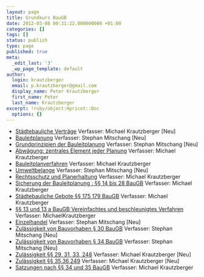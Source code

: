 ```yaml
---
layout: page
title: Grundkurs BauGB
date: 2012-03-08 00:31:22.000000000 +01:00
categories: []
tags: []
status: publish
type: page
published: true
meta:
  _edit_last: '3'
  _wp_page_template: default
author:
  login: krautzberger
  email: p.krautzberger@gmail.com
  display_name: Peter Krautzberger
  first_name: Peter
  last_name: Krautzberger
excerpt: !ruby/object:Hpricot::Doc
  options: {}
---
```

*   [Städtebauliche Verträge](/assets/grundkurs/Städtebauliche-Verträge.pdf) Verfasser: Michael Krautzberger [Neu]
*   [Bauleitplanung](/assets/grundkurs/Grundkurs-BLPL-Allg-Stand-3-12.pdf) Verfasser: Stephan Mitschang [Neu]
*   [Grundprinzipien der Bauleitplanung](/assets/grundkurs/Grundkurs-BLPL-Grundprinzipien-Stand-3-12.pdf) Verfasser: Stephan Mitschang [Neu]
*   [Abwägung: zentrales Element jeder Planung](/assets/grundkurs/abwaegung.pdf) Verfasser: Michael Krautzberger
*   [Bauleitplanverfahren](/assets/grundkurs/Bauleitplanverfahren.pdf) Verfasser: Michael Krautzberger
*   [Umweltbelange](/assets/grundkurs/Grundkurs-BLPL-Umwelt-Stand-3-12.pdf) Verfasser: Stephan Mitschang [Neu]
*   [Rechtsschutz und Planerhaltung](/assets/grundkurs/rechtsschutz_planerhalt.pdf) Verfasser: Michael Krautzberger
*   [Sicherung der Bauleitplanung : §§ 14 bis 28 BauGB](/assets/grundkurs/Plansicherung_14-28_BauGB.pdf) Verfasser: Michael Krautzberger
*   [Städtebauliche Gebote §§ 175 179 BauGB](/assets/grundkurs/Staedtebauliche_Gebote.pdf) Verfasser: Michael Krautzberger
*   [§§ 13 und 13 a BauGB Vereinfachtes und beschleunigtes Verfahren](/assets/grundkurs/13_13a_BauGB.pdf) Verfasser: MichaelKrautzberger
*   [Einzelhandel](/assets/grundkurs/Grundkurs-BLPL-Einzelhandel-Stand-3-12.pdf) Verfasser: Stephan Mitschang [Neu]
*   [Zulässigkeit von Bauvorhaben § 30 BauGB](/assets/grundkurs/30_BauGB-Teilnehmer_Mitschang.pdf) Verfasser: Stephan Mitschang [Neu]
*   [Zulässigkeit von Bauvorhaben § 34 BauGB](/assets/grundkurs/34_BauGB-Teilnehmer_Mitschang.pdf) Verfasser: Stephan Mitschang [Neu]
*   [Zulässigkeit §§ 29, 31, 33, 248](/assets/grundkurs/Zulaessigkeit_29_31_33_248.pdf) Verfasser: Michael Krautzberger [Neu]
*   [Zulässigkeit §§ 35,36,249](/assets/grundkurs/Zulaessigkeit_35_36_249.pdf) Verfasser: Michael Krautzberger [Neu]
*   [Satzungen nach §§ 34 und 35 BauGB](/assets/grundkurs/34_und_35_BauGB_Satzungen.pdf) Verfasser: Michael Krautzberger